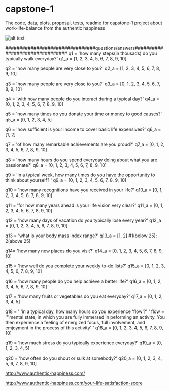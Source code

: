# capstone-1
The code, data, plots, proposal, tests, readme for capstone-1 project about work-life-balance from the authentic happiness

![alt text](http://www.authentic-happiness.com/_/rsrc/1514760169721/home/The%20Authentic%20Happiness%20Project%202018.jpg)

################################questions/answers################################
q1 = 'how many steps(in thousads) do you typically walk everyday?'
q1_a = [1, 2, 3, 4, 5, 6, 7, 8, 9, 10]

q2 = 'how many people are very close to you?'
q2_a = [1, 2, 3, 4, 5, 6, 7, 8, 9, 10] 

q3 = 'how many people are very close to you?'
q3_a = [0, 1, 2, 3, 4, 5, 6, 7, 8, 9, 10]

q4 = 'with how many people do you interact during a typical day?'
q4_a = [0, 1, 2, 3, 4, 5, 6, 7, 8, 9, 10]

q5 = 'how many times do you donate your time or money to good causes?'
q5_a = [0, 1, 2, 3, 4, 5]

q6 = 'how sufficient is your income to cover basic life expensives?'
q6_a = [1, 2]

q7 = 'of how many remarkable achievements are you proud?'
q7_a = [0, 1, 2, 3, 4, 5, 6, 7, 8, 9, 10]

q8 = 'how many hours do you spend everyday doing about what you are passionate?'
q8_a = [0, 1, 2, 3, 4, 5, 6, 7, 8, 9, 10]

q9 = 'in a typical week, how many times do you have the opportunity to think about yourself? '
q9_a = [0, 1, 2, 3, 4, 5, 6, 7, 8, 9, 10]

q10 = 'how many recognitions have you received in your life?'
q10_a = [0, 1, 2, 3, 4, 5, 6, 7, 8, 9, 10]

q11 = 'for how many years ahead is your life vision very clear?'
q11_a = [0, 1, 2, 3, 4, 5, 6, 7, 8, 9, 10]

q12 = 'how many days of vacation do you typically lose every year?'
q12_a = [0, 1, 2, 3, 4, 5, 6, 7, 8, 9, 10]

q13 = 'what is your body mass index range?'
q13_a = [1, 2] #1(below 25); 2(above 25)

q14= 'how many new places do you visit?'
q14_a = [0, 1, 2, 3, 4, 5, 6, 7, 8, 9, 10]

q15 = 'how well do you complete your weekly to-do lists?'
q15_a = [0, 1, 2, 3, 4, 5, 6, 7, 8, 9, 10]

q16 = 'how many people do you help achieve a better life?'
q16_a = [0, 1, 2, 3, 4, 5, 6, 7, 8, 9, 10]

q17 = 'how many fruits or vegetables do you eat everyday?'
q17_a = [0, 1, 2, 3, 4, 5]

q18 = '''in a typical day, how many hours do you experience 'flow'?'''
flow = '''mental state, in which you are fully immersed in peforming an activity.
          You then experience a feeling of energized focus, full  involvement, and emjoyment
          in the process of this activity'''
q18_a = [0, 1, 2, 3, 4, 5, 6, 7, 8, 9, 10]

q19 = 'how much stress do you typically experience everyday?'
q19_a = [0, 1, 2, 3, 4, 5]

q20 = 'how often do you shout or sulk at somebody?'
q20_a = [0, 1, 2, 3, 4, 5, 6, 7, 8, 9, 10]

http://www.authentic-happiness.com/

http://www.authentic-happiness.com/your-life-satisfaction-score
